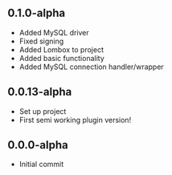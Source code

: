 0.1.0-alpha
-----------

- Added MySQL driver
- Fixed signing
- Added Lombox to project
- Added basic functionality
- Added MySQL connection handler/wrapper

0.0.13-alpha
------------

- Set up project
- First semi working plugin version!

0.0.0-alpha
-----------

- Initial commit
